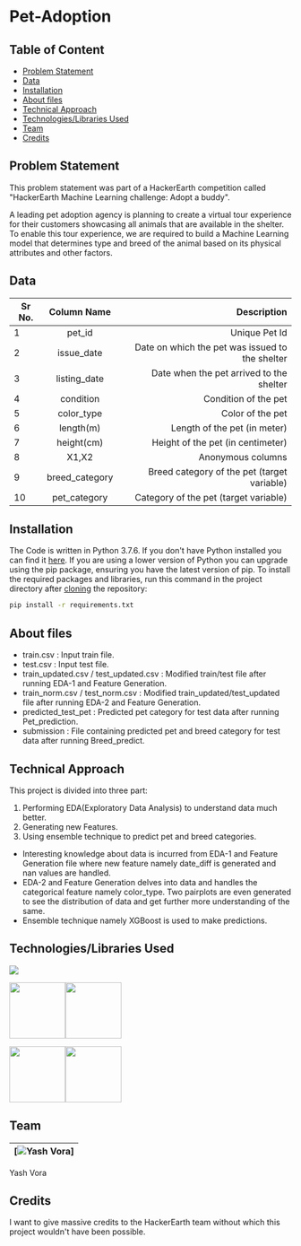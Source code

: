 # Pet-Adoption

## Table of Content
  * [Problem Statement](#problem-statement)
  * [Data](#data)
  * [Installation](#installation)
  * [About files](#about-files)
  * [Technical Approach](#technical-approach)
  * [Technologies/Libraries Used](#technologies/libraries-used)
  * [Team](#team)
  * [Credits](#credits)
  
## Problem Statement
This problem statement was part of a HackerEarth competition called "HackerEarth Machine Learning challenge: Adopt a buddy".

A leading pet adoption agency is planning to create a virtual tour experience for their customers showcasing all animals that are available in the shelter. To enable this tour experience, we are required to build a Machine Learning model that determines type and breed of the animal based on its physical attributes and other factors.

## Data

| Sr No.        | Column Name   | Description  |
| ------------- |:-------------:| -----:|
| 1 | pet_id | Unique Pet Id |
| 2 | issue_date | Date on which the pet was issued to the shelter |
| 3 | listing_date | Date when the pet arrived to the shelter |
| 4 | condition | Condition of the pet |
| 5 | color_type | Color of the pet |
| 6 | length(m) | Length of the pet (in meter) |
| 7 | height(cm) | Height of the pet (in centimeter) |
| 8 | X1,X2 | Anonymous columns |
| 9 | breed_category | Breed category of the pet (target variable) |
| 10 | pet_category | Category of the pet (target variable) |

## Installation
The Code is written in Python 3.7.6. If you don't have Python installed you can find it [here](https://www.python.org/downloads/). If you are using a lower version of Python you can upgrade using the pip package, ensuring you have the latest version of pip. To install the required packages and libraries, run this command in the project directory after [cloning](https://www.howtogeek.com/451360/how-to-clone-a-github-repository/) the repository:
```bash
pip install -r requirements.txt
```
## About files
  - train.csv : Input train file.
  - test.csv : Input test file.
  - train_updated.csv / test_updated.csv : Modified train/test file after running EDA-1 and Feature Generation.
  - train_norm.csv / test_norm.csv : Modified train_updated/test_updated file after running EDA-2 and Feature Generation.
  - predicted_test_pet : Predicted pet category for test data after running Pet_prediction.
  - submission : File containing predicted pet and breed category for test data after running Breed_predict.
 
 ## Technical Approach
 This project is divided into three part:
 1. Performing EDA(Exploratory Data Analysis) to understand data much better.
 2. Generating new Features.
 3. Using ensemble technique to predict pet and breed categories.
  - Interesting knowledge about data is incurred from EDA-1 and Feature Generation file where new feature namely date_diff is generated and nan values are handled.
  - EDA-2 and Feature Generation delves into data and handles the categorical feature namely color_type. Two pairplots are even generated to see the distribution of data and get further more understanding of the same.
  - Ensemble technique namely XGBoost is used to make predictions.
  
## Technologies/Libraries Used
![](https://forthebadge.com/images/badges/made-with-python.svg)
 
[<img target="_blank" src="https://matplotlib.org/_static/logo2_compressed.svg" width=100>](https://matplotlib.org/)[<img target="_blank" src="https://numpy.org/images/logos/numpy.svg" width=100 height=100>](https://numpy.org/)

[<img target="_blank" src="https://scikit-learn.org/stable/_static/scikit-learn-logo-small.png" width=100>](https://scikit-learn.org/stable/)[<img target="_blank" src="https://seaborn.pydata.org/_static/logo-wide-lightbg.svg" width=100>](https://seaborn.pydata.org/)

## Team
[![Yash Vora](https://avatars2.githubusercontent.com/u/40065133?s=460&v=4)]|
-|
Yash Vora

## Credits
I want to give massive credits to the HackerEarth team without which this project wouldn't have been possible.

 
